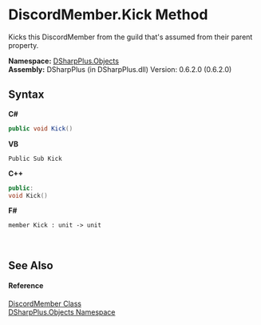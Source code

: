 # DiscordMember.Kick Method 
 

Kicks this DiscordMember from the guild that's assumed from their parent property.

**Namespace:**&nbsp;<a href="b70db947-75ff-488f-5245-350c6ca1e522">DSharpPlus.Objects</a><br />**Assembly:**&nbsp;DSharpPlus (in DSharpPlus.dll) Version: 0.6.2.0 (0.6.2.0)

## Syntax

**C#**<br />
``` C#
public void Kick()
```

**VB**<br />
``` VB
Public Sub Kick
```

**C++**<br />
``` C++
public:
void Kick()
```

**F#**<br />
``` F#
member Kick : unit -> unit 

```

<br />

## See Also


#### Reference
<a href="5cf74e63-4004-3836-5a0d-910485913b65">DiscordMember Class</a><br /><a href="b70db947-75ff-488f-5245-350c6ca1e522">DSharpPlus.Objects Namespace</a><br />